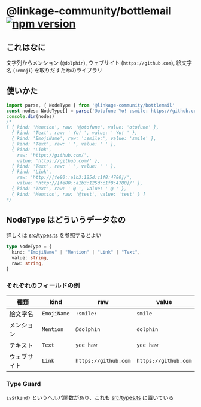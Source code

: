 @linkage-community/bottlemail [![npm version](https://badge.fury.io/js/%40linkage-community%2Fbottlemail.svg)](https://badge.fury.io/js/%40linkage-community%2Fbottlemail)
===

これはなに
---
文字列からメンション (`@dolphin`), ウェブサイト (`https://github.com`), 絵文字名 (`:emoji`) を取りだすためのライブラリ

使いかた
---

```typescript
import parse, { NodeType } from '@linkage-community/bottlemail'
const nodes: NodeType[] = parse('@otofune Yo! :smile: https://github.com/ http://[fe80::a1b3:125d:c1f8:4780]/ @ @test')
console.dir(nodes)
/*
[ { kind: 'Mention', raw: '@otofune', value: 'otofune' },
  { kind: 'Text', raw: ' Yo! ', value: ' Yo! ' },
  { kind: 'EmojiName', raw: ':smile:', value: 'smile' },
  { kind: 'Text', raw: ' ', value: ' ' },
  { kind: 'Link',
    raw: 'https://github.com/',
    value: 'https://github.com/' },
  { kind: 'Text', raw: ' ', value: ' ' },
  { kind: 'Link',
    raw: 'http://[fe80::a1b3:125d:c1f8:4780]/',
    value: 'http://[fe80::a1b3:125d:c1f8:4780]/' },
  { kind: 'Text', raw: ' @ ', value: ' @ ' },
  { kind: 'Mention', raw: '@test', value: 'test' } ]
*/
```

NodeType はどういうデータなの
---

詳しくは [src/types.ts](./src/types.ts) を参照するとよい

```typescript
type NodeType = {
  kind: "EmojiName" | "Mention" | "Link" | "Text",
  value: string,
  raw: string,
}
```

### それぞれのフィールドの例

種類|kind|raw|value
--|--|--|--
絵文字名|`EmojiName`|`:smile:`|`smile`
メンション|`Mention`|`@dolphin`|`dolphin`
テキスト|`Text`|`yee haw`|`yee haw`
ウェブサイト|`Link`|`https://github.com`|`https://github.com`

### Type Guard
`is${kind}` というヘルパ関数があり、これも [src/types.ts](./src/types.ts) に置いている
